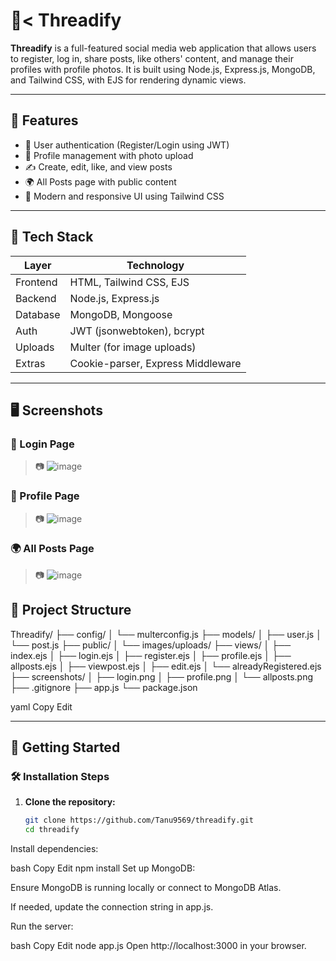 # 🧵< Threadify

**Threadify** is a full-featured social media web application that allows users to register, log in, share posts, like others' content, and manage their profiles with profile photos. It is built using Node.js, Express.js, MongoDB, and Tailwind CSS, with EJS for rendering dynamic views.

---

## 🌟 Features

- 🔐 User authentication (Register/Login using JWT)
- 🧑 Profile management with photo upload
- ✍️ Create, edit, like, and view posts
- 🌍 All Posts page with public content
- 🎨 Modern and responsive UI using Tailwind CSS

---

## 🔧 Tech Stack

| Layer      | Technology                  |
|------------|-----------------------------|
| Frontend   | HTML, Tailwind CSS, EJS     |
| Backend    | Node.js, Express.js         |
| Database   | MongoDB, Mongoose           |
| Auth       | JWT (jsonwebtoken), bcrypt  |
| Uploads    | Multer (for image uploads)  |
| Extras     | Cookie-parser, Express Middleware |

---

## 🖥️ Screenshots

### 🔐 Login Page
> 📷
> ![image](https://github.com/user-attachments/assets/63928521-30e5-4a7a-a7df-cb19b5d9e860)


### 👤 Profile Page
> 📷 
> ![image](https://github.com/user-attachments/assets/d79724ee-06a0-4d8b-b5ab-eaf96004a13f)


### 🌍 All Posts Page
>📷
> ![image](https://github.com/user-attachments/assets/c3a96e13-5991-4df1-8aec-25fa31e8e7b7)


## 📂 Project Structure

Threadify/
├── config/
│ └── multerconfig.js
├── models/
│ ├── user.js
│ └── post.js
├── public/
│ └── images/uploads/
├── views/
│ ├── index.ejs
│ ├── login.ejs
│ ├── register.ejs
│ ├── profile.ejs
│ ├── allposts.ejs
│ ├── viewpost.ejs
│ ├── edit.ejs
│ └── alreadyRegistered.ejs
├── screenshots/
│ ├── login.png
│ ├── profile.png
│ └── allposts.png
├── .gitignore
├── app.js
└── package.json

yaml
Copy
Edit

---

## 🚀 Getting Started

### 🛠️ Installation Steps

1. **Clone the repository:**
   ```bash
   git clone https://github.com/Tanu9569/threadify.git
   cd threadify
Install dependencies:

bash
Copy
Edit
npm install
Set up MongoDB:

Ensure MongoDB is running locally or connect to MongoDB Atlas.

If needed, update the connection string in app.js.

Run the server:

bash
Copy
Edit
node app.js
Open http://localhost:3000 in your browser.


